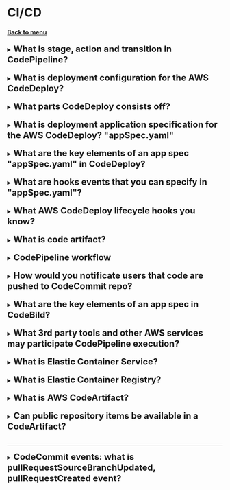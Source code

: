 <h1>CI/CD</h1> 
<h4> 

[Back to menu](..%2FMenu.md)

</h4>


[//]:# (What is CI? What is CD "delivery"? What is CD "deployment"?)

<details>
    <summary>
        <b><big><big>
           What is stage, action and transition in CodePipeline?
        </big></big></b>
    </summary>

- **Pipeline:** is how software changes go through a release process

- **Stage:** A stage is a logical unit you can use to isolate an environment

- **Action:** An action is a set of operations performed on application code
and configured so that the actions run in the pipeline at a specified point. 

- **Transition:** Transitions are links between pipeline stages 
that can be disabled or enabled. They are enabled by default. 

https://docs.aws.amazon.com/codepipeline/latest/userguide/concepts.html

</details>
<br>

[//]:# ( What is deployment configuration for the AWS CodeDeploy?)

<details>
    <summary>
        <b><big><big>
             What is deployment configuration for the AWS CodeDeploy?
        </big></big></b>
    </summary>

In AWS CodeDeploy,
a deployment configuration is a set of rules and success and 
failure conditions used during a deployment.

The predefined deployment configurations for an EC2/on-premises compute platform are:

**In-place**: In this type of deployment, the application on each 
instance in the deployment group is stopped,
the latest application revision is installed, 
and the new version of the application is started and validated. 

You can use a load balancer so that each instance is deregistered 
during its deployment and then restored to service after the deployment is complete.

**Canary**: A small percentage of traffic is shifted to the new version, 
followed by a waiting period. 
If everything goes well, the remaining traffic is shifted.

![img](https://miro.medium.com/v2/resize:fit:661/0*QMwOW8NdTyoPYCnD.png)

**Linear**: Traffic is shifted in equal increments with
an equal wait time between each shift.

![img](https://miro.medium.com/v2/resize:fit:908/1*jxIc5j7KpUAlRaFGSqqywA.png)

**All-at-once**: Attempts to deploy an application revision to as
many instances as possible at once. 
The status of the overall deployment is displayed as Succeeded 
if the application revision is deployed to one or more of the instances. 
The status of the overall deployment is displayed as Failed 
if the application revision is not deployed to any of the instance

</details>
<br>

[//]:# (What parts CodeDeploy consists off?)

<details>
    <summary>
        <b><big><big>
             What parts CodeDeploy consists off?
        </big></big></b>
    </summary>

- Code Commit - source and version control
- Code Build - automated build
- Code Deploy - automated deployment to Ec2, on-premise, lambda
- Code Pipeline - manages the workflow

</details>
<br>

[//]:# (What is deployment application specification for the AWS CodeDeploy? AppSpec) 

<details>
    <summary>
        <b><big><big>
            What is deployment application specification for the AWS CodeDeploy? "appSpec.yaml"
        </big></big></b>
    </summary>

The application specification file, or appSpec.yaml, 
is a **YAML or JSON-formatted file** used by AWS CodeDeploy to manage a deployment. 

It’s designed to manage deployments through a series of hooks, or events, 
defined in the Hooks section of the file.

For an **EC2/On-Premises** compute platform, 
the **appSpec.yaml** file must be placed in the root 
of the directory structure 
of an application’s source code. 
It is used by CodeDeploy to determine what to install onto your 
instances from your application revision in Amazon S3 or GitHub, 
and which lifecycle event hooks to run in response to deployment lifecycle events.

</details>
<br>

[//]:# (What are the key elements of an app spec "appSpec.yaml" in CodeDeploy?)

<details>
    <summary>
        <b><big><big>
           What are the key elements of an app spec "appSpec.yaml" in CodeDeploy?
        </big></big></b>
    </summary>

    version: reserved for future use
    os: OS version
    files: config files and packages
    permissions: 
    hooks: LiceCycle event hooks

![img](../img/ExampleOfAppSpecFile.png)

</details>
<br>

[//]:# (What are hooks events that you can specify in "appSpec.yaml"?)

<details>
    <summary>
        <b><big><big>
           What are hooks events that you can specify in "appSpec.yaml"?
        </big></big></b>
    </summary>

This is special events that can be specified while code deploys.

They can be separated in 3 phases: 
- De-register instances from Load Balancer
- Application deployment phase
  - Application Stop
  - Download Bundle
  - Before/IN/After install steps
  - App start
  - Validate Service
- Re-register load balancer

</details>
<br>

[//]:# (What AWS CodeDeploy lifecycle hooks you know?)

<details>
    <summary>
        <b><big><big>
           What AWS CodeDeploy lifecycle hooks you know?
        </big></big></b>
    </summary>

- ApplicationStop
- BeforeInstall
- AfterInstall
- ApplicationStart
- ValidateService

</details>
<br>

[//]:# (What is code artifact?)

<details>
    <summary>
        <b><big><big>
           What is code artifact?
        </big></big></b>
    </summary>

Artifact repo makes easy for devs to find software packages

</details>
<br>

[//]:# (CodePipeline workflow?)

<details>
    <summary>
        <b><big><big>
           CodePipeline workflow
        </big></big></b>
    </summary>

- CodePipeline — begins when there is a change detected in code
- CodeCommit — new source code appears in the CodeCommit
- CodeBuild — immediately compiles source code, runs tests 
- CodeDeploy — newly build app is deployed into env

</details>
<br>

[//]:# (How would you notificate users that code are pushed to CodeCommit repo?)

<details>
    <summary>
        <b><big><big>
           How would you notificate users that code are pushed to CodeCommit repo?
        </big></big></b>
    </summary>

You can set up notification rules for a repository so that repository users 
receive emails about the repository event types you specify. 
Notifications are sent when events match the notification rule settings. 
You can create an Amazon SNS topic to use for notifications 
or use an existing one in your AWS account. 
You can use the CodeCommit console and the AWS CLI to configure 
notification rules.

**Amazon SES is not a valid target for CloudWatch Events**

</details>
<br>

[//]:# (What are the key elements of a build spec in CodeBuild?)

<details>
    <summary>
        <b><big><big>
           What are the key elements of an app spec in CodeBild?
        </big></big></b>
    </summary>

    version: 0.2
    phases:
      build:
    artifacts:
      files:

</details>
<br>

[//]:# (What 3rd party tools and other AWS services may participate CodePipeline execution?)

<details>
    <summary>
        <b><big><big>
           What 3rd party tools and other AWS services may participate CodePipeline execution?
        </big></big></b>
    </summary>

- AWS CodeCommit
- Amazon S3
- AWS CodeBuild
- AWS CodeDeploy
- AWS Elastic Beanstalk
- AWS CloudFormation
- AWS OpsWorks
- Amazon ECS
- AWS Lambda

</details>
<br>

[//]:# (What is Elastic Container Service?)

<details>
    <summary>
        <b><big><big>
           What is Elastic Container Service?
        </big></big></b>
    </summary>

- Similar to virtual machine
- standardized unit
- created using independent stateless components

pluses:
- highly scalable
- fault tolerant
- easy to update

- will run your counterfeiters on clusters of virtual EC2
- can use Fargate for serverless containers
- you can manage EC2 containers

</details>
<br>

[//]:# (What is Elastic Container Registry?)

<details>
    <summary>
        <b><big><big>
           What is Elastic Container Registry?
        </big></big></b>
    </summary>

This is where you can store your container images.
Docker or Windows Container.

</details>
<br>

[//]:# (What is AWS CodeArtifact?)

<details>
    <summary>
        <b><big><big>
           What is AWS CodeArtifact?
        </big></big></b>
    </summary>

AWS CodeArtifact is an artifact repository service that makes 
it easy for organizations to securely store, publish, and share 
software packages used in their software development process

</details>
<br>

[//]:# (Can public repository items be available in a CodeArtifact?)

<details>
    <summary>
        <b><big><big>
           Can public repository items be available in a CodeArtifact?
        </big></big></b>
    </summary>

You can add a connection between a CodeArtifact repository and an external, 
public repository, 
so that when developers request a package from the CodeArtifact repository
that's not already present in the repository, 
the package can be fetched from the external connection. 
This makes it possible to consume open-source dependencies 
used by your application.

</details>
<br>

---

[//]:# (CodeCommit events: what is pullRequestSourceBranchUpdated, pullRequestCreated event?)

<details>
    <summary>
        <b><big><big>
           CodeCommit events: what is pullRequestSourceBranchUpdated, pullRequestCreated event?
        </big></big></b>
    </summary>

pullRequestSourceBranchUpdated: Event when user updated the source branch for a pull request.

https://docs.aws.amazon.com/codecommit/latest/userguide/monitoring-events.html#pullRequestSourceBranchUpdated

pullRequestCreated: pull request was created

https://docs.aws.amazon.com/codecommit/latest/userguide/monitoring-events.html#pullRequestCreated

</details>
<br>
